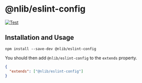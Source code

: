 # @nlib/eslint-config

[![Test](https://github.com/nlibjs/eslint-config/actions/workflows/test.yml/badge.svg)](https://github.com/nlibjs/eslint-config/actions/workflows/test.yml)

## Installation and Usage

```
npm install --save-dev @nlib/eslint-config
```

You should then add `@nlib/eslint-config` to the `extends` property.

```json
{
  "extends": ["@nlib/eslint-config"]
}
```

